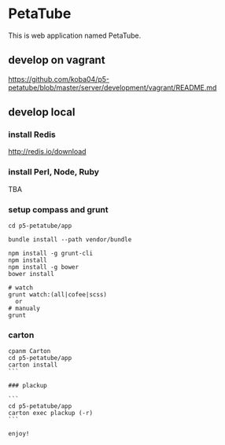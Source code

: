 # PetaTube

This is web application named PetaTube.

## develop on vagrant

https://github.com/koba04/p5-petatube/blob/master/server/development/vagrant/README.md

## develop local

### install Redis

http://redis.io/download

### install Perl, Node, Ruby

TBA

### setup compass and grunt

```
cd p5-petatube/app

bundle install --path vendor/bundle

npm install -g grunt-cli
npm install
npm install -g bower
bower install

# watch
grunt watch:(all|cofee|scss)
  or
# manualy
grunt
```

### carton

````
cpanm Carton
cd p5-petatube/app
carton install
```

### plackup

```
cd p5-petatube/app
carton exec plackup (-r)
```

enjoy!
